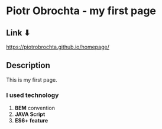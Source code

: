# Piotr Obrochta - my first page
## Link ⬇
https://piotrobrochta.github.io/homepage/
## Description
This is my first page. 

### I used technology 

1. **BEM** convention 
2. **JAVA Script**
3. **ES6+ feature** 
